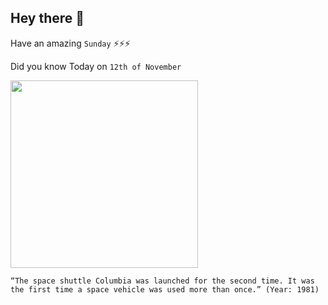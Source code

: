 ## Hey there 👋
Have an amazing `Sunday` ⚡⚡⚡

Did you know Today on `12th of November`
 
 [<img src="https://upload.wikimedia.org/wikipedia/commons/2/26/Space_Shuttle_Columbia_lands_following_STS-62_on_18_March_1994._%28cropped%29.jpg" width="300" />](https://en.wikipedia.org/wiki/Space_Shuttle_Columbia) 
 ```
“The space shuttle Columbia was launched for the second time. It was the first time a space vehicle was used more than once.” (Year: 1981)
```
